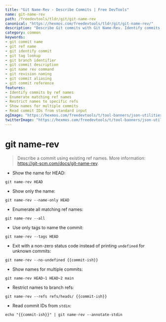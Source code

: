 ```yaml
---
title: "Git Name-Rev - Describe Commits | Free DevTools"
name: git-name-rev
path: /freedevtools/tldr/git/git-name-rev
canonical: "https://hexmos.com/freedevtools/tldr/git/git-name-rev/"
description: "Describe Git commits with Git Name-Rev. Identify commits using ref names, tags, and branches in your repository. Free online tool, no registration required."
category: common
keywords:
- git commit name
- git ref name
- git identify commit
- git tag lookup
- git branch identifier
- git commit description
- git name rev command
- git revision naming
- git commit aliasing
- git commit reference
features:
- Identify commits by ref names
- Enumerate matching ref names
- Restrict names to specific refs
- Show names for multiple commits
- Read commit IDs from standard input
ogImage: "https://hexmos.com/freedevtools/t/tool-banners/json-utilities-banner.png"
twitterImage: "https://hexmos.com/freedevtools/t/tool-banners/json-utilities-banner.png"
---
```


# git name-rev

> Describe a commit using existing ref names.
> More information: <https://git-scm.com/docs/git-name-rev>.

- Show the name for HEAD:

`git name-rev HEAD`

- Show only the name:

`git name-rev --name-only HEAD`

- Enumerate all matching ref names:

`git name-rev --all`

- Use only tags to name the commit:

`git name-rev --tags HEAD`

- Exit with a non-zero status code instead of printing `undefined` for unknown commits:

`git name-rev --no-undefined {{commit-ish}}`

- Show names for multiple commits:

`git name-rev HEAD~1 HEAD~2 main`

- Restrict names to branch refs:

`git name-rev --refs refs/heads/ {{commit-ish}}`

- Read commit IDs from `stdin`:

`echo "{{commit-ish}}" | git name-rev --annotate-stdin`
